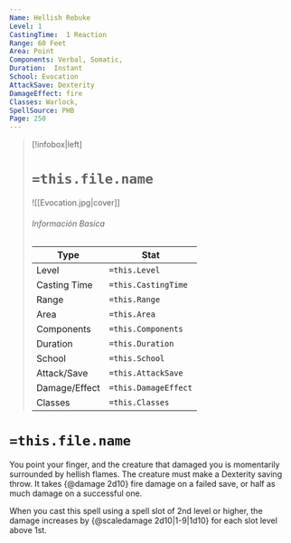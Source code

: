 ```yaml
---
Name: Hellish Rebuke
Level: 1
CastingTime:  1 Reaction 
Range: 60 Feet
Area: Point
Components: Verbal, Somatic, 
Duration:  Instant  
School: Evocation
AttackSave: Dexterity
DamageEffect: fire
Classes: Warlock, 
SpellSource: PHB
Page: 250
---
```


>[!infobox|left]
># `=this.file.name`
>![[Evocation.jpg|cover]]
> ###### Información Basica
> Type |  Stat |
> ---|---|
> Level | `=this.Level` |
> Casting Time | `=this.CastingTime` |
> Range | `=this.Range` |
> Area | `=this.Area` |
> Components | `=this.Components` |
> Duration | `=this.Duration` |
> School | `=this.School` |
> Attack/Save | `=this.AttackSave` |
> Damage/Effect | `=this.DamageEffect` |
> Classes | `=this.Classes` |

# `=this.file.name`
You point your finger, and the creature that damaged you is momentarily surrounded by hellish flames. The creature must make a Dexterity saving throw. It takes {@damage 2d10} fire damage on a failed save, or half as much damage on a successful one.



 


When you cast this spell using a spell slot of 2nd level or higher, the damage increases by {@scaledamage 2d10|1-9|1d10} for each slot level above 1st. 